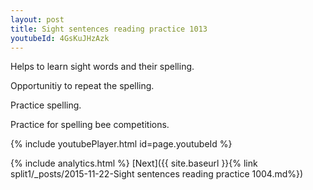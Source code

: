 ```yaml
---
layout: post
title: Sight sentences reading practice 1013
youtubeId: 4GsKuJHzAzk
---
```

 
 
Helps to learn sight words and their spelling.

Opportunitiy to repeat the spelling. 

Practice spelling. 
 
Practice for spelling bee competitions. 
 
{% include youtubePlayer.html id=page.youtubeId %}
 
 
{% include analytics.html %} 
[Next]({{ site.baseurl }}{% link  split1/_posts/2015-11-22-Sight sentences reading practice 1004.md%})
 
